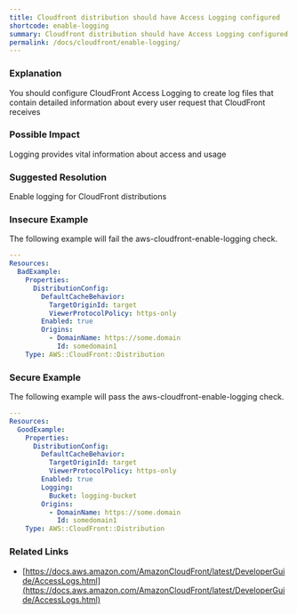 ```yaml
---
title: Cloudfront distribution should have Access Logging configured
shortcode: enable-logging
summary: Cloudfront distribution should have Access Logging configured 
permalink: /docs/cloudfront/enable-logging/
---
```


### Explanation

You should configure CloudFront Access Logging to create log files that contain detailed information about every user request that CloudFront receives

### Possible Impact
Logging provides vital information about access and usage

### Suggested Resolution
Enable logging for CloudFront distributions


### Insecure Example

The following example will fail the aws-cloudfront-enable-logging check.

```yaml
---
Resources:
  BadExample:
    Properties:
      DistributionConfig:
        DefaultCacheBehavior:
          TargetOriginId: target
          ViewerProtocolPolicy: https-only
        Enabled: true
        Origins:
          - DomainName: https://some.domain
            Id: somedomain1
    Type: AWS::CloudFront::Distribution

```



### Secure Example

The following example will pass the aws-cloudfront-enable-logging check.

```yaml
---
Resources:
  GoodExample:
    Properties:
      DistributionConfig:
        DefaultCacheBehavior:
          TargetOriginId: target
          ViewerProtocolPolicy: https-only
        Enabled: true
        Logging:
          Bucket: logging-bucket
        Origins:
          - DomainName: https://some.domain
            Id: somedomain1
    Type: AWS::CloudFront::Distribution

```




### Related Links


- [https://docs.aws.amazon.com/AmazonCloudFront/latest/DeveloperGuide/AccessLogs.html](https://docs.aws.amazon.com/AmazonCloudFront/latest/DeveloperGuide/AccessLogs.html)


